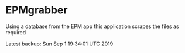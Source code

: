 # EPMgrabber
Using a database from the EPM app this application scrapes the files as required


Latest backup: Sun Sep 1 19:34:01 UTC 2019
